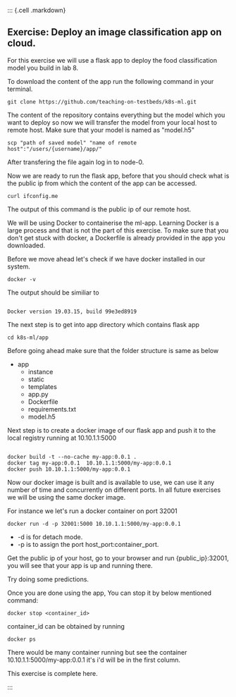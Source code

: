 ::: {.cell .markdown}

## Exercise: Deploy an image classification app on cloud.

For this exercise we will use a flask app to deploy the food classification model you build in lab 8.

To download the content of the app run the following command in your terminal.

``` shell
git clone https://github.com/teaching-on-testbeds/k8s-ml.git

```

The content of the repository contains everything but the model which you want to deploy so now we will transfer the model from your local host to remote host. Make sure that your model is named as "model.h5"

``` shell
scp "path of saved model" "name of remote host":"/users/{username}/app/"

```

After transfering the file again log in to node-0.


Now we are ready to run the flask app, before that you should check what is the public ip from which the content of the app can be accessed.

``` shell
curl ifconfig.me
```

The output of this command is the public ip of our remote host.


We will be using Docker to containerise the ml-app. Learning Docker is a large process and that is not the part of this exercise. To make sure that you don't get stuck with docker, a Dockerfile is already provided in the app you downloaded.

Before we move ahead let's check if we have docker installed in our system.

``` shell
docker -v

```

The output should be similiar to 

```shell

Docker version 19.03.15, build 99e3ed8919

```
The next step is to get into app directory which contains flask app

``` shell
cd k8s-ml/app

```


Before going ahead make sure that the folder structure is same as below

- app
    - instance
    - static
    - templates
    - app.py
    - Dockerfile
    - requirements.txt
    - model.h5

Next step is to create a docker image of our flask app and push it to the local registry running at 10.10.1.1:5000

``` shell

docker build -t --no-cache my-app:0.0.1 .
docker tag my-app:0.0.1  10.10.1.1:5000/my-app:0.0.1
docker push 10.10.1.1:5000/my-app:0.0.1

```
Now our docker image is built and is available to use, we can use it any number of time and concurrently on different ports. In all future exercises we will be using the same docker image.

For instance we let's run a docker container on port 32001

``` shell
docker run -d -p 32001:5000 10.10.1.1:5000/my-app:0.0.1

```
 - -d is for detach mode.
 - -p is to assign the port host_port:container_port.

Get the public ip of your host, go to your browser and run {public_ip}:32001, you will see that your app is up and running there.

Try doing some predictions.

Once you are done using the app, You can stop it by below mentioned command:


``` shell
docker stop <container_id>

```

container_id can be obtained by running 

``` shell
docker ps

```
There would be many container running but see the container 10.10.1.1:5000/my-app:0.0.1 it's i'd will be in the first column.

This exercise is complete here.

:::

